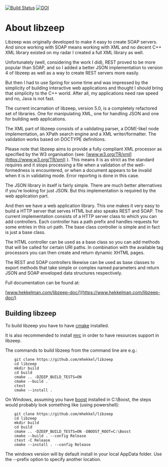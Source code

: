 [![Build Status](https://travis-ci.org/mhekkel/libzeep.svg?branch=master)](https://travis-ci.org/mhekkel/libzeep)
[![DOI](https://zenodo.org/badge/44161414.svg)](https://zenodo.org/badge/latestdoi/44161414)

About libzeep
=============

Libzeep was originally developed to make it easy to create SOAP servers. And since
working with SOAP means working with XML and no decent C++ XML library
existed on my radar I created a full XML library as well.

Unfortunately (well, considering the work I did), REST proved to be more
popular than SOAP, and so I added a better JSON implementation to version
4 of libzeep as well as a way to create REST servers more easily.

But then I had to use Spring for some time and was impressed by the simplicity
of building interactive web applications and thought I should bring that
simplicity to the C++ world. After all, my applications need raw speed and
no, Java is not fast.

The current incarnation of libzeep, version 5.0, is a completely refactored
set of libraries. One for manipulating XML, one for handling JSON and one for
building web applications.

The XML part of libzeep consists of a validating parser, a DOM(-like) node
implementation, an XPath search engine and a XML writer/formatter. The
validation works based on DOCTYPE definitions.

Please note that libzeep aims to provide a fully compliant XML processor as
specified by the W3 organisation (see: [www.w3.org/TR/xml](https://www.w3.org/TR/xml) ).
This means
it is as strict as the standard requires and it stops processing a file when
a validation of the well-formedness is encountered, or when a document
appears to be invalid when it is in validating mode. Error reporting is done
in this case.

The JSON library in itself is fairly simple. There are much better alternatives
if you're looking for just JSON. But this implementation is required by the
web application part. 

And then we have a web application library. This one makes it very easy to build
a HTTP server that serves HTML but also speaks REST and SOAP. The current
implementation consists of a HTTP server class to which you can add controllers.
Each controller has a path prefix and handles requests for some entries in this
uri path. The base class controller is simple and in fact is just a base class.

The HTML controller can be used as a base class so you can add methods that
will be called for certain URI paths. In combination with the available tag
processors you can then create and return dynamic XHTML pages.

The REST and SOAP controllers likewise can be used as base classes to export
methods that take simple or complex named parameters and return JSON and SOAP
enveloped data structures respectively.

Full documentation can be found at:

[www.hekkelman.com/libzeep-doc/](https://www.hekkelman.com/libzeep-doc/)

Building libzeep
----------------

To build libzeep you have to have [cmake](https://cmake.org/) installed.

It is also recommended to install [mrc](https://github.com/mhekkel/mrc) in
order to have resources support in libzeep.

The commands to build libzeep from the command line are e.g.:

```
	git clone https://github.com/mhekkel/libzeep
	cd libzeep
	mkdir build
	cd build
	cmake .. -DZEEP_BUILD_TESTS=ON
	cmake --build .
	ctest
	cmake --install .

```

On Windows, assuming you have [boost](https://boost.org) installed in C:\Boost, 
the steps would probably look something like (using powershell):

```
	git clone https://github.com/mhekkel/libzeep
	cd libzeep
	mkdir build
	cd build
	cmake .. -DZEEP_BUILD_TESTS=ON -DBOOST_ROOT=C:\Boost
	cmake --build . --config Release
	ctest -C Release
	cmake --install . --config Release

```

The windows version will by default install in your local AppData folder.
Use the --prefix option to specify another location.
